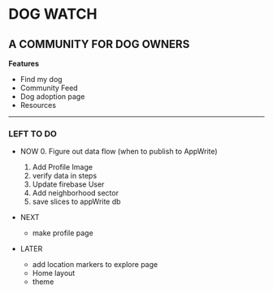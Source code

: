 # DOG WATCH
## A COMMUNITY FOR DOG OWNERS

**Features**
- Find my dog
- Community Feed
- Dog adoption page
- Resources

--------------------------------
### LEFT TO DO 

- NOW
    0. Figure out data flow (when to publish to AppWrite)
    1. Add Profile Image 
    2. verify data in steps
    3. Update firebase User
    4. Add neighborhood sector
    5. save slices to appWrite db

- NEXT 
    - make profile page

- LATER
    - add location markers to explore page
    - Home layout
    - theme
    
